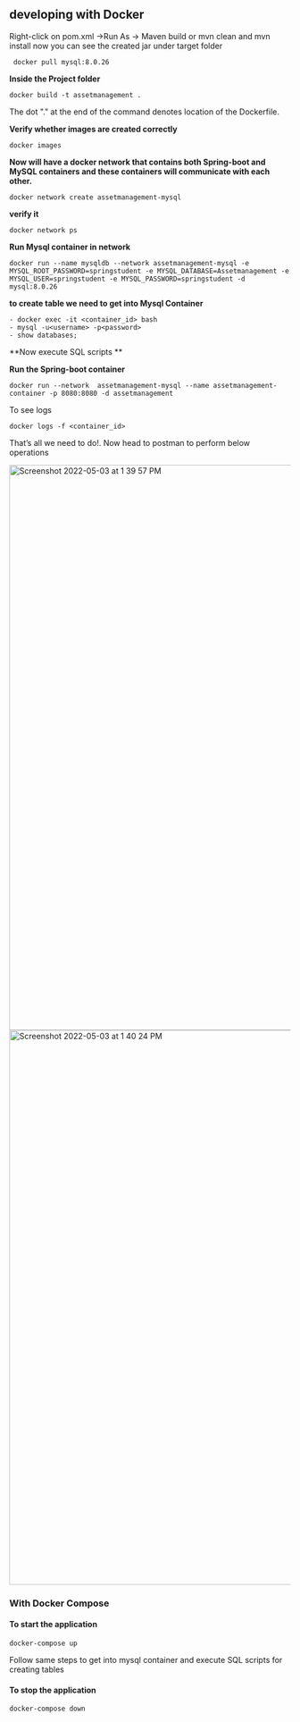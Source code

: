 ## developing with Docker

Right-click on pom.xml →Run As → Maven build
or mvn clean and mvn install now you can see the created jar under target folder
```
 docker pull mysql:8.0.26
```
**Inside the Project folder**
```
docker build -t assetmanagement .
```
The dot "." at the end of the command denotes location of the Dockerfile.

**Verify whether images are created correctly**

```
docker images
```

**Now will have a docker network that contains both Spring-boot and MySQL containers and these containers will communicate with each other.**

```
docker network create assetmanagement-mysql
```
**verify it**
```
docker network ps

```
**Run Mysql container in network**
```
docker run --name mysqldb --network assetmanagement-mysql -e MYSQL_ROOT_PASSWORD=springstudent -e MYSQL_DATABASE=Assetmanagement -e MYSQL_USER=springstudent -e MYSQL_PASSWORD=springstudent -d mysql:8.0.26
```

**to create table we need to get into Mysql Container**

```
- docker exec -it <container_id> bash
- mysql -u<username> -p<password>
- show databases;
```
**Now execute SQL scripts **



**Run the Spring-boot container**

```
docker run --network  assetmanagement-mysql --name assetmanagement-container -p 8080:8080 -d assetmanagement
```

To see logs
```
docker logs -f <container_id> 
```
That’s all we need to do!.
Now head to postman to perform below operations

<img width="1012" alt="Screenshot 2022-05-03 at 1 39 57 PM" src="https://user-images.githubusercontent.com/62843185/166422107-75439b6b-6365-4eac-ae05-2c289a1f244c.png">

<img width="993" alt="Screenshot 2022-05-03 at 1 40 24 PM" src="https://user-images.githubusercontent.com/62843185/166422153-eed37f19-736a-4217-aee4-37290e3f4b4b.png">



### With Docker Compose

#### To start the application
```
docker-compose up
```
Follow same steps to get into mysql container and execute SQL scripts for creating tables

#### To stop the application
```
docker-compose down
```
